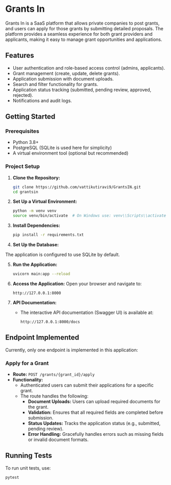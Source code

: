 # Grants In

Grants In is a SaaS platform that allows private companies to post grants, and users can apply for those grants by submitting detailed proposals. The platform provides a seamless experience for both grant providers and applicants, making it easy to manage grant opportunities and applications.

## Features

- User authentication and role-based access control (admins, applicants).
- Grant management (create, update, delete grants).
- Application submission with document uploads.
- Search and filter functionality for grants.
- Application status tracking (submitted, pending review, approved, rejected).
- Notifications and audit logs.

## Getting Started

### Prerequisites

- Python 3.8+
- PostgreSQL (SQLite is used here for simplicity)
- A virtual environment tool (optional but recommended)


### Project Setup

1. **Clone the Repository:**
    ```bash
    git clone https://github.com/vattikutiravi9/GrantsIN.git
    cd grantsin
    ```

2. **Set Up a Virtual Environment:**
    ```bash
    python -m venv venv
    source venv/bin/activate  # On Windows use: venv\\Scripts\\activate
    ```

3. **Install Dependencies:**
    ```bash
    pip install -r requirements.txt
    ```

4. **Set Up the Database:**

The application is configured to use SQLite by default.

5. **Run the Application:**
    ```bash
    uvicorn main:app --reload
    ```

6. **Access the Application:**
    Open your browser and navigate to:
    ```
    http://127.0.0.1:8000
    ```

7. **API Documentation:**
    - The interactive API documentation (Swagger UI) is available at:
      ```
      http://127.0.0.1:8000/docs
      ```

## Endpoint Implemented

Currently, only one endpoint is implemented in this application:

### Apply for a Grant

- **Route:** `POST /grants/{grant_id}/apply`
- **Functionality:**
  - Authenticated users can submit their applications for a specific grant.
  - The route handles the following:
    - **Document Uploads:** Users can upload required documents for the grant.
    - **Validation:** Ensures that all required fields are completed before submission.
    - **Status Updates:** Tracks the application status (e.g., submitted, pending review).
    - **Error Handling:** Gracefully handles errors such as missing fields or invalid document formats.

## Running Tests

To run unit tests, use:
```bash
pytest

